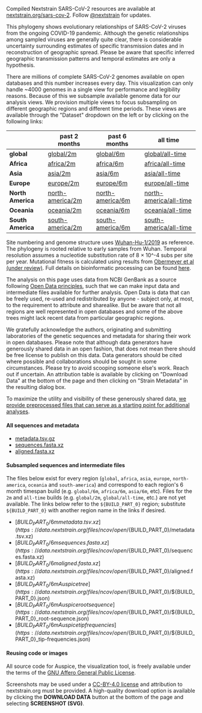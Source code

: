 Compiled Nextstrain SARS-CoV-2 resources are available at [nextstrain.org/sars-cov-2](https://nextstrain.org/sars-cov-2/). Follow [@nextstrain](https://twitter.com/nextstrain) for updates.

This phylogeny shows evolutionary relationships of SARS-CoV-2 viruses from the ongoing COVID-19 pandemic. Although the genetic relationships among sampled viruses are generally quite clear, there is considerable uncertainty surrounding estimates of specific transmission dates and in reconstruction of geographic spread. Please be aware that specific inferred geographic transmission patterns and temporal estimates are only a hypothesis.

There are millions of complete SARS-CoV-2 genomes available on open databases and this number increases every day. This visualization can only handle ~4000 genomes in a single view for performance and legibility reasons. Because of this we subsample available genome data for our analysis views. We provision multiple views to focus subsampling on different geographic regions and different time periods. These views are available through the "Dataset" dropdown on the left or by clicking on the following links:

&nbsp;            | past 2 months                                                            | past 6 months                                                            | all time
----------------- | ------------------------------------------------------------------------ | ------------------------------------------------------------------------ | ------------------------------------------------------------------------------------
**global**        | [global/2m](/ncov/open/global/2m)                                        | [global/6m](/ncov/open/global/6m)                                        | [global/all-time](/ncov/open/global/all-time)
**Africa**        | [africa/2m](/ncov/open/africa/2m?f_region=Africa)                        | [africa/6m](/ncov/open/africa/6m?f_region=Africa)                        | [africa/all-time](/ncov/open/africa/all-time?f_region=Africa)
**Asia**          | [asia/2m](/ncov/open/asia/2m?f_region=Asia)                              | [asia/6m](/ncov/open/asia/6m?f_region=Asia)                              | [asia/all-time](/ncov/open/asia/all-time?f_region=Asia)
**Europe**        | [europe/2m](/ncov/open/europe/2m?f_region=Europe)                        | [europe/6m](/ncov/open/europe/6m?f_region=Europe)                        | [europe/all-time](/ncov/open/europe/all-time?f_region=Europe)
**North America** | [north-america/2m](/ncov/open/north-america/2m?f_region=North%20America) | [north-america/6m](/ncov/open/north-america/6m?f_region=North%20America) | [north-america/all-time](/ncov/open/north-america/all-time?f_region=North%20America)
**Oceania**       | [oceania/2m](/ncov/open/oceania/2m?f_region=Oceania)                     | [oceania/6m](/ncov/open/oceania/6m?f_region=Oceania)                     | [oceania/all-time](/ncov/open/oceania/all-time?f_region=Oceania)
**South America** | [south-america/2m](/ncov/open/south-america/2m?f_region=South%20America) | [south-america/6m](/ncov/open/south-america/6m?f_region=South%20America) | [south-america/all-time](/ncov/open/south-america/all-time?f_region=South%20America)

Site numbering and genome structure uses [Wuhan-Hu-1/2019](https://www.ncbi.nlm.nih.gov/nuccore/MN908947) as reference. The phylogeny is rooted relative to early samples from Wuhan. Temporal resolution assumes a nucleotide substitution rate of 8 &times; 10^-4 subs per site per year. Mutational fitness is calculated using results from [Obermeyer et al (under review)](https://www.medrxiv.org/content/10.1101/2021.09.07.21263228v1). Full details on bioinformatic processing can be found [here](https://github.com/nextstrain/ncov).

The analysis on this page uses data from NCBI GenBank as a source following [Open Data principles](https://opendatahandbook.org/guide/en/what-is-open-data/), such that we can make input data and intermediate files available for further analysis. Open Data is data that can be freely used, re-used and redistributed by anyone - subject only, at most, to the requirement to attribute and sharealike. But be aware that not all regions are well represented in open databases and some of the above trees might lack recent data from particular geographic regions.

We gratefully acknowledge the authors, originating and submitting laboratories of the genetic sequences and metadata for sharing their work in open databases. Please note that although data generators have generously shared data in an open fashion, that does not mean there should be free license to publish on this data. Data generators should be cited where possible and collaborations should be sought in some circumstances. Please try to avoid scooping someone else's work. Reach out if uncertain. An attribution table is available by clicking on "Download Data" at the bottom of the page and then clicking on "Strain Metadata" in the resulting dialog box.

To maximize the utility and visibility of these generously shared data, [we provide preprocessed files that can serve as a starting point for additional analyses](https://docs.nextstrain.org/projects/ncov/en/latest/reference/remote_inputs.html).

#### All sequences and metadata

- [metadata.tsv.gz](https://data.nextstrain.org/files/ncov/open/metadata.tsv.gz)
- [sequences.fasta.xz](https://data.nextstrain.org/files/ncov/open/sequences.fasta.xz)
- [aligned.fasta.xz](https://data.nextstrain.org/files/ncov/open/aligned.fasta.xz)

#### Subsampled sequences and intermediate files

The files below exist for every region (`global`, `africa`, `asia`, `europe`, `north-america`, `oceania` and `south-america`) and correspond to each region's 6 month timespan build (e.g. `global/6m`, `africa/6m`, `asia/6m`, etc).
Files for the `2m` and `all-time` builds (e.g. `global/2m`, `global/all-time`, etc.) are not yet available.
The links below refer to the `${BUILD_PART_0}` region; substitute `${BUILD_PART_0}` with another region name in the links if desired.

- [${BUILD_PART_0}/6m metadata.tsv.xz](https://data.nextstrain.org/files/ncov/open/${BUILD_PART_0}/metadata.tsv.xz)
- [${BUILD_PART_0}/6m sequences.fasta.xz](https://data.nextstrain.org/files/ncov/open/${BUILD_PART_0}/sequences.fasta.xz)
- [${BUILD_PART_0}/6m aligned.fasta.xz](https://data.nextstrain.org/files/ncov/open/${BUILD_PART_0}/aligned.fasta.xz)
- [${BUILD_PART_0}/6m Auspice tree](https://data.nextstrain.org/files/ncov/open/${BUILD_PART_0}/${BUILD_PART_0}.json)
- [${BUILD_PART_0}/6m Auspice root sequence](https://data.nextstrain.org/files/ncov/open/${BUILD_PART_0}/${BUILD_PART_0}_root-sequence.json)
- [${BUILD_PART_0}/6m Auspice tip frequencies](https://data.nextstrain.org/files/ncov/open/${BUILD_PART_0}/${BUILD_PART_0}_tip-frequencies.json)

#### Reusing code or images

All source code for Auspice, the visualization tool, is freely available under the terms of the [GNU Affero General Public License](https://github.com/nextstrain/auspice/blob/HEAD/LICENSE.txt).

Screenshots may be used under a [CC-BY-4.0 license](https://creativecommons.org/licenses/by/4.0/) and attribution to nextstrain.org must be provided. A high-quality download option is available by clicking the **DOWNLOAD DATA** button at the bottom of the page and selecting **SCREENSHOT (SVG)**.
